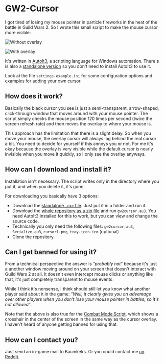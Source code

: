 GW2-Cursor
==========

I got tired of losing my mouse pointer in particle fireworks in the heat of the battle in Guild Wars 2. So I wrote this small script to make the mouse cursor more visible:

![Without overlay][withoutOverlay]

![With overlay][withOverlay]

It's written in [AutoIt3](http://www.autoitscript.com/), a scripting language for Windows automation. There's is also a [standalone version](#standalone-version) so you don't need to install AutoIt3 to use it.

Look at the file `settings-example.ini` for some configuration options and examples for adding your own cursor.



How does it work?
-----------------

Basically the black cursor you see is just a semi-transparent, arrow-shaped, click-through window that moves around with your mouse pointer. The script simply checks the mouse position 120 times per second (twice the screen refresh rate) and then moves the overlay to where your mouse is.

This approach has the limitation that there is a slight delay. So when you move your mouse, the overlay cursor will always lag behind the real cursor a bit. You need to decide for yourself if this annoys you or not. For me it's okay because the overlay is very visible while the default cursor is nearly invisible when you move it quickly, so I only see the overlay anyways.


How can I download and install it?
----------------------------------

Installation isn't necessary. The script writes only in the directory where you put it, and when you delete it, it's gone.

For downloading you basically have 3 options:

* Download the [standalone `.exe` file](https://github.com/fritzw/gw2-cursor/raw/master/gw2cursor.exe). Just put it in a folder and run it.
* Download the [whole repository as a zip file](https://github.com/fritzw/gw2-cursor/archive/master.zip) and run `gw2cursor.au3`. You need AutoIt3 installed for this to work, but you can view and change the source code.
 * Technically you only need the following files: `gw2cursor.au3`, `Serialize.au3`, `cursor1.png`, `tray-icon.ico` (optional)
* Clone the repository.


Can I get banned for using it?
------------------------------

From a technical perspective the answer is _"probably not"_ because it's just a another window moving around on your screen that doesn't interact with Guild Wars 2 at all. It doesn't even intercept mouse clicks or anything like that, it's just completely transparent to mouse events.

While I think it's nonsense, I think should still let you know what another player said about it in the game: _"Well, it clearly gives you an advantage over other players when you don't lose your mouse pointer in battles, so it's not allowed"_.

Note that the above is also true for the [Combat Mode Script](http://www.reddit.com/r/Guildwars2/comments/10s4s6/combat_mode_11/), which shows a crosshair in the center of the screen in the same way as the cursor overlay. I haven't heard of anyone getting banned for using that.


How can I contact you?
----------------------

Just send an in-game mail to Baumkeks. Or you could contact me [on Reddit](http://www.reddit.com/user/blamestar/).

[withoutOverlay]: https://raw.github.com/fritzw/gw2-cursor/master/screenshot1.jpg "Without overlay: Cursor in stealth mode"
[withOverlay]: https://raw.github.com/fritzw/gw2-cursor/master/screenshot2.jpg "With overlay: Cursor visible"
